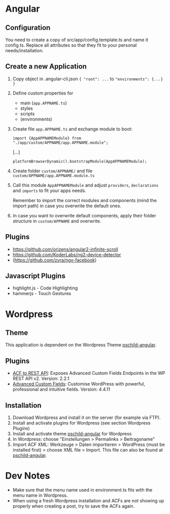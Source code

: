 # Angular
## Configuration
You need to create a copy of src/app/config.template.ts and name it config.ts. Replace all attributes so that they fit to your personal needs/installation.

## Create a new Application
1. Copy object in .angular-cli.json ```{ "root": ...``` to ```"environments": {...} }```
2. Define custom properties for
    * main (```app.APPNAME.ts```)
    * styles
    * scripts
    * (environments)
3. Create file ```app.APPNAME.ts``` and exchange module to boot:

    ```import {AppAPPNAMEModule} from "./app/custom/APPNAME/app.APPNAME.module";```

    [...]

    ```platformBrowserDynamic().bootstrapModule(AppAPPNAMEModule);```
4. Create folder ```custom/APPNAME/``` and file ```custom/APPNAME/app.APPNAME.module.ts```
5. Call this module ```AppAPPNAMEModule``` and adjust ```providers```, ```declarations``` and ```imports``` to fit your apps needs.

   Remember to import the correct modules and components (mind the import path) in case you overwrite the default ones.
6. In case you want to overwrite default components, apply their folder structure in ```custom/APPNAME``` and overwrite.

## Plugins
* https://github.com/orizens/angular2-infinite-scroll
* https://github.com/KoderLabs/ng2-device-detector
* (https://github.com/zyra/ngx-facebook)

## Javascript Plugins
* highlight.js - Code Highlighting
* hammerjs - Touch Gestures

# Wordpress
## Theme
This application is dependent on the Wordpress Theme [pschild-angular](https://github.com/pschild/pschild-angular-wordpress-theme).

## Plugins
* [ACF to REST API](http://github.com/airesvsg/acf-to-rest-api): Exposes Advanced Custom Fields Endpoints in the WP REST API v2. Version: 2.2.1
* [Advanced Custom Fields](https://www.advancedcustomfields.com/): Customise WordPress with powerful, professional and intuitive fields. Version: 4.4.11

## Installation
1) Download Wordpress and install it on the server (for example via FTP).
2) Install and activate plugins for Wordpress (see section Wordpress Plugins)
3) Install and activate theme [pschild-angular](https://github.com/pschild/pschild-angular-wordpress-theme) for Wordpress
4) In Wordpress: choose "Einstellungen > Permalinks > Beitragsname"
5) Import ACF XML: Werkzeuge > Daten importieren > WordPress (must be installed first) > choose XML file > Import. This file can also be found at [pschild-angular](https://github.com/pschild/pschild-angular-wordpress-theme).

# Dev Notes
* Make sure that the menu name used in environment.ts fits with the menu name in Wordpress.
* When using a fresh Wordpress installation and ACFs are not showing up properly when creating a post, try to save the ACFs again.